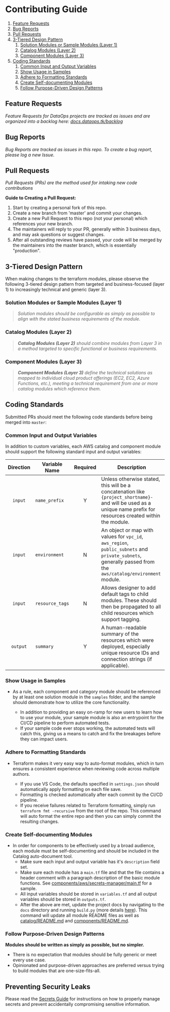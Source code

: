 # Contributing Guide

1. [Feature Requests](#feature-requests)
2. [Bug Reports](#bug-reports)
3. [Pull Requests](#pull-requests)
4. [3-Tiered Design Pattern](#3-tiered-design-pattern)
   1. [Solution Modules or Sample Modules (Layer 1)](#solution-modules-or-sample-modules-layer-1)
   2. [Catalog Modules (Layer 2)](#catalog-modules-layer-2)
   3. [Component Modules (Layer 3)](#component-modules-layer-3)
5. [Coding Standards](#coding-standards)
   1. [Common Input and Output Variables](#common-input-and-output-variables)
   2. [Show Usage in Samples](#show-usage-in-samples)
   3. [Adhere to Formatting Standards](#adhere-to-formatting-standards)
   4. [Create Self-documenting Modules](#create-self-documenting-modules)
   5. [Follow Purpose-Driven Design Patterns](#follow-purpose-driven-design-patterns)

## Feature Requests

_Feature Requests for DataOps projects are tracked as issues and are organized into a backlog here: [docs.dataops.tk/backlog](https://docs.dataops.tk/backlog)_

## Bug Reports

_Bug Reports are tracked as issues in this repo. To create a bug report, please log a new Issue._

## Pull Requests

_Pull Requests (PRs) are the method used for intaking new code contributions_

**Guide to Creating a Pull Request:**

1. Start by creating a personal fork of this repo.
2. Create a new branch from 'master' and commit your changes.
3. Create a new Pull Request to this repo (not your personal) which references your new branch.
4. The maintainers will reply to your PR, generally within 3 business days, and may ask questions or suggest changes.
5. After all outstanding reviews have passed, your code will be merged by the maintainers into the master branch, which is essentially "production".

## 3-Tiered Design Pattern

When making changes to the terraform modules, please observe the following 3-tiered design pattern from targeted and business-focused (layer 1) to increasingly technical and generic (layer 3).

### Solution Modules or Sample Modules (Layer 1)

> _Solution modules should be configurable as simply as possible to align with the stated business requirements of the module._

### Catalog Modules (Layer 2)

> _**Catalog Modules (Layer 2)** should combine modules from Layer 3 in a method targeted to specific functional or business requirements._

### Component Modules (Layer 3)

> _**Component Modules (Layer 3)** define the technical solutions as mapped to individual cloud product offerings (EC2, EC2, Azure Functions, etc.), meeting a technical requirement from one or more catalog modules which reference them._

## Coding Standards

Submitted PRs should meet the following code standards before being merged into `master`:

### Common Input and Output Variables

In addition to custom variables, each AWS catalog and component module should support the following standard input and output variables:

| Direction | Variable Name   | Required | Description                                                                                                                                                         |
| :-------: | --------------- | :------: | ------------------------------------------------------------------------------------------------------------------------------------------------------------------- |
|  `input`  | `name_prefix`   |    Y     | Unless otherwise stated, this will be a concatenation like `{project_shortname}-` and will be used as a unique name prefix for resources created within the module. |
|  `input`  | `environment`   |    N     | An object or map with values for `vpc_id`, `aws_region`, `public_subnets` and `private_subnets`, generally passed from the `aws/catalog/environment` module.        |
|  `input`  | `resource_tags` |    N     | Allows designer to add default tags to child modules. These should then be propagated to all child resources which support tagging.                                 |
| `output`  | `summary`       |    Y     | A human-readable summary of the resources which were deployed, especially unique resource IDs and connection strings (if applicable).                               |

### Show Usage in Samples

* As a rule, each component and category module should be referenced by at least one solution module in the `samples` folder, and the sample should demonstrate how to utilize the core functionality.

  * In addition to providing an easy on-ramp for new users to learn how to use your module, your sample module is also an entrypoint for the CI/CD pipeline to perform automated tests.
  * If your sample code ever stops working, the automated tests will catch this, giving us a means to catch and fix the breakages before they can impact users.

### Adhere to Formatting Standards

* Terraform makes it very easy way to auto-format modules, which in turn ensures a consistent experience when reviewing code across multiple authors.

  * If you use VS Code, the defaults specified in `settings.json` should automatically apply formatting on each file save.
  * Formatting is checked automatically after each commit by the CI/CD pipeline.
  * If you receive failures related to Terraform formatting, simply run `terraform fmt -recursive` from the root of the repo. This command will auto format the entire repo and then you can simply commit the resulting changes.

### Create Self-documenting Modules

* In order for components to be effectively used by a broad audience, each module must be self-documenting and should be included in the Catalog auto-document tool.
  * Make sure each input and output variable has it's `description` field set.
  * Make sure each module has a `main.tf` file and that the file contains a header comment with a paragraph description of the basic module functions. See [components/aws/secrets-manager/main.tf](../components/aws/secrets-manager/main.tf) for a sample.
  * All input variables should be stored in `variables.tf` and all output variables should be stored in `outputs.tf`.
  * After the above are met, update the project docs by navigating to the `docs` directory and running `build.py` (more details [here](../autodocs/README.md)). This command will update all module README files as well as [catalog/README.md](../catalog/README.md) and [components/README.md](../components/README.md).

### Follow Purpose-Driven Design Patterns

**Modules should be written as simply as possible, but no simpler.**

* There is no expectation that modules should be fully generic or meet every use case.
* Opinionated and purpose-driven approaches are preferred versus trying to build modules that are one-size-fits-all.

## Preventing Security Leaks

Please read the [Secrets Guide](./secrets.md) for instructions on how to properly manage secrets
and prevent accidentally compromising sensitive information.

